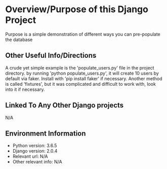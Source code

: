 # Overview/Purpose of this Django Project
Purpose is a simple demonstration of different ways you can pre-populate the database

## Other Useful Info/Directions
A crude yet simple example is the 'populate_users.py' file in the project directory. by running 'python populate_users.py', it will create 10 users by default via faker. Install with 'pip install faker' if necessary. Another method is called 'fixtures', but it was complicated and difficult to work with, look into it if necessary.


## Linked To Any Other Django projects
N/A


## Environment Information
* Python version: 3.6.5
* Django version: 2.0.4
* Relevant url: N/A
* Other relevant info: N/A
